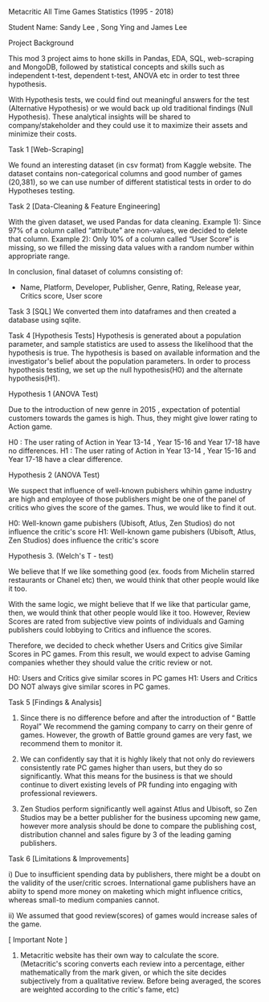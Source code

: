 Metacritic All Time Games Statistics (1995 - 2018)

Student Name: Sandy Lee , Song Ying and James Lee

Project Background

This mod 3 project aims to hone skills in Pandas, EDA, SQL, web-scraping and MongoDB, 
followed by statistical concepts and skills such as independent t-test, dependent t-test, ANOVA etc 
in order to test three hypothesis. 

With Hypothesis tests, we could find out meaningful answers for the test (Alternative Hypothesis) or 
we would back up old traditional findings (Null Hypothesis). These analytical insights will be shared 
to company/stakeholder and they could use it to maximize their assets and minimize their costs.

Task 1 [Web-Scraping] 

We found an interesting dataset (in csv format) from Kaggle website. 
The dataset contains non-categorical columns and good number of games (20,381), 
so we can use number of different statistical tests in order to do Hypotheses testing. 

Task 2 [Data-Cleaning & Feature Engineering]

With the given dataset, we used Pandas for data cleaning.
Example 1): Since 97% of a column called “attribute” are non-values, we decided to delete that column.
Example 2): Only 10% of a column called “User Score” is missing, 
so we filled the missing data values with a random number within appropriate range. 

In conclusion, final dataset of columns consisting of:
* Name, Platform, Developer, Publisher, Genre, Rating, Release year, Critics score, User score

Task 3 [SQL] 
We converted them into dataframes and then created a database using sqlite.

Task 4 [Hypothesis Tests]
Hypothesis is generated about a population parameter, and sample statistics are used to assess the likelihood that the hypothesis is true. 
The hypothesis is based on available information and the investigator's belief about the population parameters. 
In order to process hypothesis testing, we set up the null hypothesis(H0) and the alternate hypothesis(H1).

Hypothesis 1 (ANOVA Test)

Due to the introduction of new genre in 2015 , expectation of potential customers towards the games is high. 
Thus, they might give lower rating to Action game.

H0 : The user rating of Action in Year 13-14 , Year 15-16 and Year 17-18 have no differences.
H1 : The user rating of Action in Year 13-14 , Year 15-16 and Year 17-18 have a clear difference.

Hypothesis 2 (ANOVA Test)

We suspect that influence of well-known pubishers whihin game industry are high and 
employee of those publishers might be one of the panel of critics who gives the score of the games.
Thus, we would like to find it out.

H0: Well-known game pubishers (Ubisoft, Atlus, Zen Studios) do not influence the critic's score
H1: Well-known game pubishers (Ubisoft, Atlus, Zen Studios) does influence the critic's score

Hypothesis 3. (Welch's T - test)

We believe that If we like something good (ex. foods from Michelin starred restaurants or Chanel etc) then, we would think that other people would like it too.

With the same logic, we might believe that If we like that particular game, then, we would think that other people would like it too.
However, Review Scores are rated from subjective view points of individuals and Gaming publishers could lobbying to Critics and influence the scores.

Therefore, we decided to check whether Users and Critics give Similar Scores in PC games. From this result, we would expect to advise Gaming companies whether they should value the critic review or not. 

H0: Users and Critics give similar scores in PC games
H1: Users and Critics DO NOT always give similar scores in PC games.

Task 5 [Findings & Analysis]
1. Since there is no difference before and after the introduction of “ Battle Royal”
We recommend the gaming company to carry on their genre of games. 
However, the growth of Battle ground games are very fast, we recommend them to monitor it.
  
2. We can confidently say that it is highly likely that not only do reviewers consistently rate 
PC games higher than users, but they do so significantly. 
What this means for the business is that we should continue to 
divert existing levels of PR funding into engaging with professional reviewers.  

3. Zen Studios perform significantly well against Atlus and Ubisoft, so Zen Studios 
may be a better publisher for the business upcoming new game, 
however more analysis should be done to compare the publishing cost, 
distribution channel and sales figure by 3 of the leading gaming publishers.


Task 6 [Limitations & Improvements] 
   
i) Due to insufficient spending data by publishers, there might be a doubt on the validity of the user/critic scroes.
    International game publishers have an abiity to spend more money on maketing which might influence critics, whereas small-to medium companies cannot.

ii) We assumed that good review(scores) of games would increase sales of the game. 

[ Important Note ]

1) Metacritic website has their own way to calculate the score.
   (Metacritic's scoring converts each review into a percentage, either mathematically from the mark given, or which the site decides      subjectively from a qualitative review. Before being averaged, the scores are weighted according to the critic's fame, etc)
